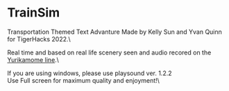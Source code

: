 # TrainSim
 Transportation Themed Text Advanture Made by Kelly Sun and Yvan Quinn for TigerHacks 2022.\
 
 Real time and based on real life scenery seen and audio recored on the [Yurikamome line](https://www.youtube.com/watch?v=7iSOMLkFizU).\
 
 

 If you are using windows, please use playsound ver. 1.2.2\
 Use Full screen for maximum quality and enjoyment!\

